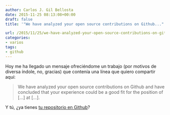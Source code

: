 ```yaml
---
author: Carlos J. Gil Bellosta
date: 2015-11-25 08:13:08+00:00
draft: false
title: '"We have analyzed your open source contributions on Github..."'

url: /2015/11/25/we-have-analyzed-your-open-source-contributions-on-github/
categories:
- varios
tags:
- github
---
```


Hoy me ha llegado un mensaje ofreciéndome un trabajo (por motivos de diversa índole, no, gracias) que contenía una línea que quiero compartir aquí:

>We have analyzed your open source contributions on Github and have concluded that your experience could be a good fit for the position of [...] at [...].

Y tú, ¿ya tienes [tu repositorio en Github](https://guides.github.com/activities/hello-world/)?


